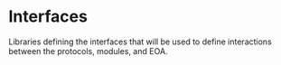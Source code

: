 # Interfaces
Libraries defining the interfaces that will be used to define interactions between the protocols, modules, and EOA.